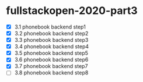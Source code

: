 # fullstackopen-2020-part3

- [x] 3.1 phonebook backend step1
- [x] 3.2 phonebook backend step2
- [x] 3.3 phonebook backend step3
- [x] 3.4 phonebook backend step4
- [x] 3.5 phonebook backend step5
- [x] 3.6 phonebook backend step6
- [x] 3.7 phonebook backend step7
- [ ] 3.8 phonebook backend step8
